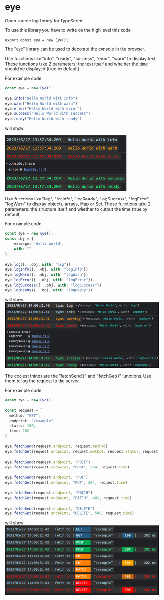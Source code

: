 # eye
 Open source log library for TypeScript
 
 To use this library you have to write on the high level this code
 
 `export const eye = new Eye();`

  The "eye" library can be used to decorate the console in the browser.

  Use functions like "info", "ready", "success", "error", "warn" to display text. These functions take 2 parameters: the text itself and whether the time should be displayed (true by default).
  
  For example code
  
  ```typescript
  const eye = new Eye();

  eye.info("Hello World with info")
  eye.warn("Hello World with warn")
  eye.error("Hello World with error")
  eye.success("Hello World with success")
  eye.ready("Hello World with ready")
  ```
  will show

  ![Example Image](example_images/example1.png)

  Use functions like "log", "logInfo", "logReady", "logSuccess", "logError", "logWarn" to display objects, arrays, Map or Set. These functions take 2 parameters: the structure itself and whether to output the time (true by default).
  
  For example code
  ```typescript
  const eye = new Eye();
  const obj = {
      message: "Hello World",
      with: ""
  }
  
  eye.log({...obj, with: "log"})
  eye.logInfo({...obj, with: "logInfo"})
  eye.logWarn({...obj, with: "logWarn"})
  eye.logError({...obj, with: "logError"})
  eye.logSuccess({...obj, with: "logSuccess"})
  eye.logReady({...obj, with: "logReady"})
  ```
  will show
  ![Example Image](example_images/example2.png)

  The coolest things are the "fetchSend()" and "fetchGet()" functions. Use them to log the request to the server. 
  
  For example code
  ```typescript
  const eye = new Eye();

  const request = {
  	method: "GET",
  	endpoint: "/example",
  	status: 100,
  	time: 202
  }
  
  eye.fetchSend(request.endpoint, request.method)
  eye.fetchGet(request.endpoint, request.method, request.status, request.time)
  
  eye.fetchSend(request.endpoint, "POST")
  eye.fetchGet(request.endpoint, "POST", 204, request.time)
  
  eye.fetchSend(request.endpoint, "PUT")
  eye.fetchGet(request.endpoint, "PUT", 304, request.time)
  
  eye.fetchSend(request.endpoint, "PATCH")
  eye.fetchGet(request.endpoint, "PATCH", 401, request.time)
  
  eye.fetchSend(request.endpoint, "DELETE")
  eye.fetchGet(request.endpoint, "DELETE", 500, request.time)
  ```
  will show
  ![Example Image](example_images/example3.png)